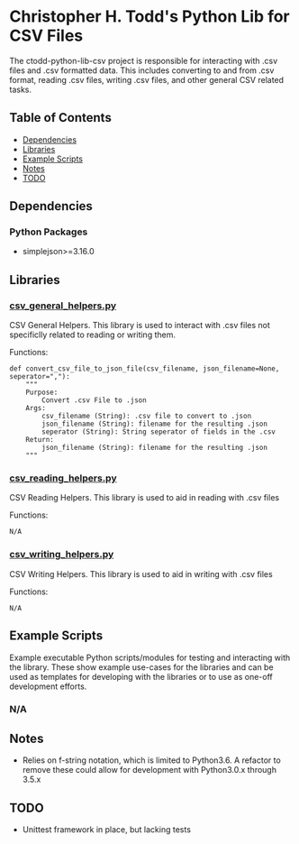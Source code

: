 # Christopher H. Todd's Python Lib for CSV Files

The ctodd-python-lib-csv project is responsible for interacting with .csv files and .csv formatted data. This includes converting to and from .csv format, reading .csv files, writing .csv files, and other general CSV related tasks.

## Table of Contents

- [Dependencies](#dependencies)
- [Libraries](#libraries)
- [Example Scripts](#example-scripts)
- [Notes](#notes)
- [TODO](#todo)

## Dependencies

### Python Packages

- simplejson>=3.16.0

## Libraries

### [csv_general_helpers.py](https://github.com/ChristopherHaydenTodd/ctodd-python-lib-csv/blob/pypi/csv_helpers/csv_general_helpers.py)

CSV General Helpers. This library is used to interact with .csv files not specificlly related to reading or writing them.

Functions:

```
def convert_csv_file_to_json_file(csv_filename, json_filename=None, seperator=","):
    """
    Purpose:
        Convert .csv File to .json
    Args:
        csv_filename (String): .csv file to convert to .json
        json_filename (String): filename for the resulting .json
        seperator (String): String seperator of fields in the .csv
    Return:
        json_filename (String): filename for the resulting .json
    """
```

### [csv_reading_helpers.py](https://github.com/ChristopherHaydenTodd/ctodd-python-lib-csv/blob/pypi/csv_helpers/csv_reading_helpers.py)

CSV Reading Helpers. This library is used to aid in reading with .csv files

Functions:

```
N/A
```

### [csv_writing_helpers.py](https://github.com/ChristopherHaydenTodd/ctodd-python-lib-csv/blob/pypi/csv_helpers/csv_writing_helpers.py)

CSV Writing Helpers. This library is used to aid in writing with .csv files

Functions:

```
N/A
```

## Example Scripts

Example executable Python scripts/modules for testing and interacting with the library. These show example use-cases for the libraries and can be used as templates for developing with the libraries or to use as one-off development efforts.

### N/A

## Notes

 - Relies on f-string notation, which is limited to Python3.6.  A refactor to remove these could allow for development with Python3.0.x through 3.5.x

## TODO

 - Unittest framework in place, but lacking tests
